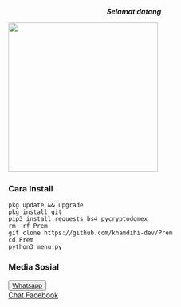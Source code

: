 <p align="center"><i><b>Selamat datang </i></b></p>
<img src="https://gifdb.com/images/high/glitching-hacker-hub-biwszmcveudzaori.gif" width="300"/>

### Cara Install
    pkg update && upgrade
    pkg install git
    pip3 install requests bs4 pycryptodomex
    rm -rf Prem
    git clone https://github.com/khamdihi-dev/Prem
    cd Prem
    python3 menu.py
### Media Sosial
<button><a href="https://wa.me/+6285729416714">Whatsapp</a></button></br>
<a href="https://www.facebook.com/profile.php?id=100090703092541">Chat Facebook</a>
